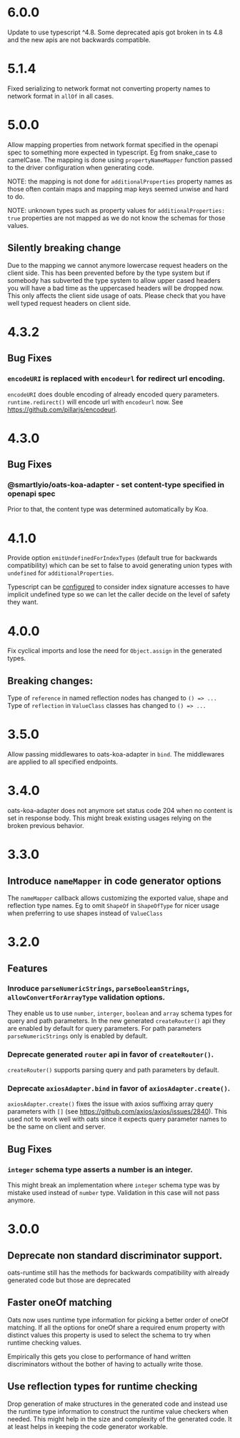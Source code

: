 # 6.0.0

Update to use typescript ^4.8. Some deprecated apis got broken in ts 4.8 and the new apis are not backwards compatible. 

# 5.1.4

Fixed serializing to network format not converting property names to network format in `allOf` in all cases.

# 5.0.0

Allow mapping properties from network format specified in the openapi spec to something more expected in typescript. Eg
from snake_case to camelCase. The mapping is done using `propertyNameMapper` function passed to the driver configuration
when generating code.

NOTE: the mapping is not done for `additionalProperties` property names as those often contain maps and mapping map keys
seemed unwise and hard to do.

NOTE: unknown types such as property values for `additionalProperties: true` properties are not mapped as we do not know
the schemas for those values.

## Silently breaking change 

Due to the mapping we cannot anymore lowercase request headers on the client side. This has been prevented before by the
type system but if somebody has subverted the type system to allow upper cased headers you will have a bad time as 
the uppercased headers will be dropped now. This only affects the client side usage of oats. Please check that you have well typed
request headers on client side.

# 4.3.2

## Bug Fixes

### `encodeURI` is replaced with `encodeurl` for redirect url encoding.

`encodeURI` does double encoding of already encoded query parameters. `runtime.redirect()` will encode url with `encodeurl` now. See https://github.com/pillarjs/encodeurl.

# 4.3.0

## Bug Fixes

### @smartlyio/oats-koa-adapter - set content-type specified in openapi spec

Prior to that, the content type was determined automatically by Koa.

# 4.1.0

Provide option `emitUndefinedForIndexTypes` (default true for backwards compatibility) which can be set to 
false to avoid generating union types with `undefined` for `additionalProperties`.

Typescript can be [configured](https://www.typescriptlang.org/tsconfig#noUncheckedIndexedAccess) to consider
index signature accesses to have implicit undefined type so we can let the caller decide on the level of safety they want.

# 4.0.0

Fix cyclical imports and lose the need for `Object.assign` in the generated types.

## Breaking changes:
Type of `reference` in named reflection nodes has changed to `() => ...`
Type of `reflection` in `ValueClass` classes has changed to `() => ...`

# 3.5.0

Allow passing middlewares to oats-koa-adapter in `bind`. The middlewares are applied to all specified endpoints.

# 3.4.0

oats-koa-adapter does not anymore set status code 204 when no content is set in response body.
This might break existing usages relying on the broken previous behavior.

# 3.3.0

## Introduce `nameMapper` in code generator options

The `nameMapper` callback allows customizing the exported value, shape and reflection type names. Eg to
omit `ShapeOf` in `ShapeOfType` for nicer usage when preferring to use shapes instead of `ValueClass`

# 3.2.0

## Features

### Inroduce `parseNumericStrings`, `parseBooleanStrings`, `allowConvertForArrayType` validation options.

They enable us to use `number`, `interger`, `boolean` and `array` schema types for query and path parameters.
In the new generated `createRouter()` api they are enabled by default for query parameters.
For path parameters `parseNumericStrings` only is enabled by default.

### Deprecate generated `router` api in favor of `createRouter()`.

`createRouter()` supports parsing query and path parameters by default.

### Deprecate `axiosAdapter.bind` in favor of `axiosAdapter.create()`.

`axiosAdapter.create()` fixes the issue with axios suffixing array query parameters with `[]` (see https://github.com/axios/axios/issues/2840). This used not to work well with oats since it expects query parameter names to be the same on client and server.

## Bug Fixes

### `integer` schema type asserts a number is an integer.

This might break an implementation where `integer` schema type was by mistake used instead of `number` type. Validation in this case will not pass anymore.

# 3.0.0

## Deprecate non standard discriminator support.

oats-runtime still has the methods for backwards compatibility with already generated code but those are deprecated

## Faster oneOf matching

Oats now uses runtime type information for picking a better order of oneOf matching. If all the options for oneOf share a required 
enum property with distinct values this property is used to select the schema to try when runtime checking values.

Empirically this gets you close to performance of hand written discriminators without the bother of having to actually write those.

## Use reflection types for runtime checking

Drop generation of make structures in the generated code and instead use the runtime type information to construct the
runtime value checkers when needed. This might help in the size and complexity of the generated code. It at least helps in keeping the 
code generator workable.
